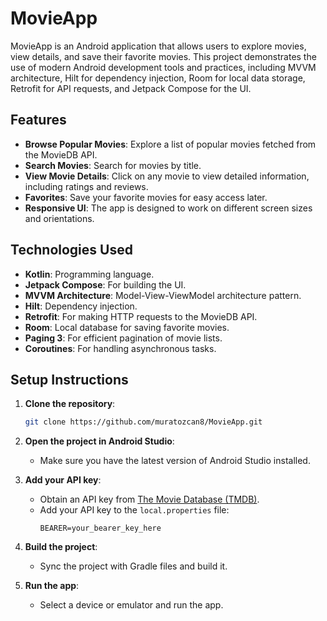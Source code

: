 # MovieApp

MovieApp is an Android application that allows users to explore movies, view details, and save their favorite movies. This project demonstrates the use of modern Android development tools and practices, including MVVM architecture, Hilt for dependency injection, Room for local data storage, Retrofit for API requests, and Jetpack Compose for the UI.

## Features

- **Browse Popular Movies**: Explore a list of popular movies fetched from the MovieDB API.
- **Search Movies**: Search for movies by title.
- **View Movie Details**: Click on any movie to view detailed information, including ratings and reviews.
- **Favorites**: Save your favorite movies for easy access later.
- **Responsive UI**: The app is designed to work on different screen sizes and orientations.

## Technologies Used

- **Kotlin**: Programming language.
- **Jetpack Compose**: For building the UI.
- **MVVM Architecture**: Model-View-ViewModel architecture pattern.
- **Hilt**: Dependency injection.
- **Retrofit**: For making HTTP requests to the MovieDB API.
- **Room**: Local database for saving favorite movies.
- **Paging 3**: For efficient pagination of movie lists.
- **Coroutines**: For handling asynchronous tasks.

## Setup Instructions

1. **Clone the repository**:
    ```bash
    git clone https://github.com/muratozcan8/MovieApp.git
    ```

2. **Open the project in Android Studio**:
   - Make sure you have the latest version of Android Studio installed.

3. **Add your API key**:
   - Obtain an API key from [The Movie Database (TMDB)](https://www.themoviedb.org/documentation/api).
   - Add your API key to the `local.properties` file:
     ```
     BEARER=your_bearer_key_here
     ```

4. **Build the project**:
   - Sync the project with Gradle files and build it.

5. **Run the app**:
   - Select a device or emulator and run the app.

